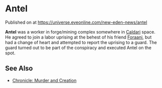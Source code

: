 # Antel
Published on  at https://universe.eveonline.com/new-eden-news/antel

**Antel** was a worker in forge/mining complex somewhere in [Caldari](7unGNsrMFwIWXMMbrM2jfy) space. He agreed to join a labor uprising at the behest of his friend [Foraani](tbYpm3sMEm2CR2xZzkfoH), but had a change of heart and attempted to report the uprising to a guard. The guard turned out to be part of the conspiracy and executed Antel on the spot.

See Also
--------
-   [Chronicle: Murder and Creation](2C2YX0D0gftVO7HJKOZu4e)
